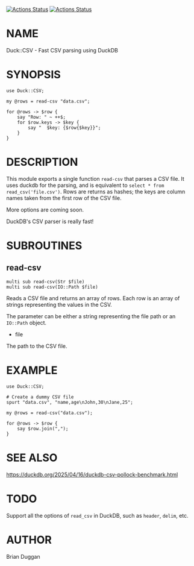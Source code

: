 [![Actions Status](https://github.com/bduggan/raku-duck-csv/actions/workflows/linux.yml/badge.svg)](https://github.com/bduggan/raku-duck-csv/actions/workflows/linux.yml)
[![Actions Status](https://github.com/bduggan/raku-duck-csv/actions/workflows/macos.yml/badge.svg)](https://github.com/bduggan/raku-duck-csv/actions/workflows/macos.yml)

NAME
====

Duck::CSV - Fast CSV parsing using DuckDB

SYNOPSIS
========

    use Duck::CSV;

    my @rows = read-csv "data.csv";

    for @rows -> $row {
        say "Row: " ~ ++$;
        for $row.keys -> $key {
            say "  $key: {$row{$key}}";
        }
    }

DESCRIPTION
===========

This module exports a single function `read-csv` that parses a CSV file. It uses duckdb for the parsing, and is equivalent to `select * from read_csv('file.csv')`. Rows are returns as hashes; the keys are column names taken from the first row of the CSV file.

More options are coming soon.

DuckDB's CSV parser is really fast!

SUBROUTINES
===========

read-csv
--------

    multi sub read-csv(Str $file)
    multi sub read-csv(IO::Path $file)

Reads a CSV file and returns an array of rows. Each row is an array of strings representing the values in the CSV.

The parameter can be either a string representing the file path or an `IO::Path` object.

  * file

The path to the CSV file.

EXAMPLE
=======

    use Duck::CSV;

    # Create a dummy CSV file
    spurt "data.csv", "name,age\nJohn,30\nJane,25";

    my @rows = read-csv("data.csv");

    for @rows -> $row {
        say $row.join(",");
    }

SEE ALSO
========

https://duckdb.org/2025/04/16/duckdb-csv-pollock-benchmark.html

TODO
====

Support all the options of `read_csv` in DuckDB, such as `header`, `delim`, etc.

AUTHOR
======

Brian Duggan

